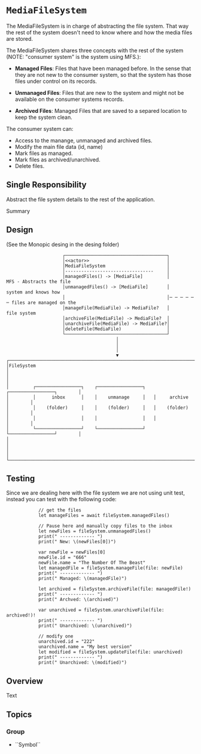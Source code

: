 # ``MediaFileSystem``

The MediaFileSystem is in charge of abstracting the file system. That way the rest of the system doesn't need to know
where and how the media files are stored. 

The MediaFileSystem shares three concepts with the rest of the system (NOTE: "consumer system" is the system using MFS.):

* **Managed Files**: Files that have been managed before. In the sense that they are not new to the consumer system, so that
the system has those files under control on its records.
 
* **Unmanaged Files**: Files that are new to the system and might not be available on the consumer systems records.

* **Archived Files**: Managed Files that are saved to a separed location to keep the system clean.

The consumer system can: 

* Access to the manange, unmanaged and archived files.
* Modify the main file data (id, name)
* Mark files as managed.
* Mark files as archived/unarchived.
* Delete files.

## Single Responsibility

Abstract the file system details to the rest of the application.

<!--@START_MENU_TOKEN@-->Summary<!--@END_MENU_TOKEN@-->

## Design

(See the Monopic desing in the desing folder)

```
                     ┌──────────────────────────────────────┐                                     
                     │<<actor>>                             │                                     
                     │MediaFileSystem                       │                                     
                     │---------------------------------     │                                     
                     │managedFiles() -> [MediaFile]         │            MFS - Abstracts the file 
                     │unmanagedFiles() -> [MediaFile]       │            system and knows how     
                     │                                      │─ ─ ─ ─ ─ ─ files are managed on the 
                     │manageFile(MediaFile) -> MediaFile?   │            file system              
                     │archiveFile(MediaFile) -> MediaFile?  │                                     
                     │unarchiveFile(MediaFile) -> MediaFile?│                                     
                     │deleteFile(MediaFile)                 │                                     
                     └──────────────────────────────────────┘                                     
                                         │                                                        
                                         │                                                        
                                         │                                                        
                                         ▼                                                        
┌─────────────────────────────────────────────────────────────────────────────────┐               
│FileSystem                                                                       │               
│                                                                                 │               
│         ┌─────────────────┐    ┌─────────────────┐   ┌─────────────────┐        │               
│         │      inbox      │    │    unmanage     │   │     archive     │        │               
│         │    (folder)     │    │    (folder)     │   │    (folder)     │        │               
│         │                 │    │                 │   │                 │        │               
│         └─────────────────┘    └─────────────────┘   └─────────────────┘        │               
│                                                                                 │               
│                                                                                 │               
└─────────────────────────────────────────────────────────────────────────────────┘                           
```

## Testing

Since we are dealing here with the file system we are not using unit test, instead you can test 
with the following code:

```
            // get the files
            let manageFiles = await fileSystem.managedFiles()

            // Pause here and manually copy files to the inbox
            let newFiles = fileSystem.unmanagedFiles()
            print(" ------------- ")
            print(" New: \(newFiles[0])")

            var newFile = newFiles[0]
            newFile.id = "666"
            newFile.name = "The Number Of The Beast"
            let managedFile = fileSystem.manageFile(file: newFile)
            print(" ------------- ")
            print(" Managed: \(managedFile)")

            let archived = fileSystem.archiveFile(file: managedFile!)
            print(" ------------- ")
            print(" Archved: \(archived)")

            var unarchived = fileSystem.unarchiveFile(file: archived!)!
            print(" ------------- ")
            print(" Unarchived: \(unarchived)")

            // modify one
            unarchived.id = "222"
            unarchived.name = "My best version"
            let modified = fileSystem.updateFile(file: unarchived)
            print(" ------------- ")
            print(" Unarchived: \(modified)")
```


## Overview

<!--@START_MENU_TOKEN@-->Text<!--@END_MENU_TOKEN@-->

## Topics

### <!--@START_MENU_TOKEN@-->Group<!--@END_MENU_TOKEN@-->

- <!--@START_MENU_TOKEN@-->``Symbol``<!--@END_MENU_TOKEN@-->
